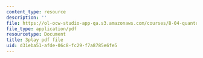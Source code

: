 ```yaml
---
content_type: resource
description: ''
file: https://ol-ocw-studio-app-qa.s3.amazonaws.com/courses/8-04-quantum-physics-i-spring-2016/d31eba51afde06c8fc29f7a8785e6fe5_1dW_izzvfOk.pdf
file_type: application/pdf
resourcetype: Document
title: 3play pdf file
uid: d31eba51-afde-06c8-fc29-f7a8785e6fe5
---
```

